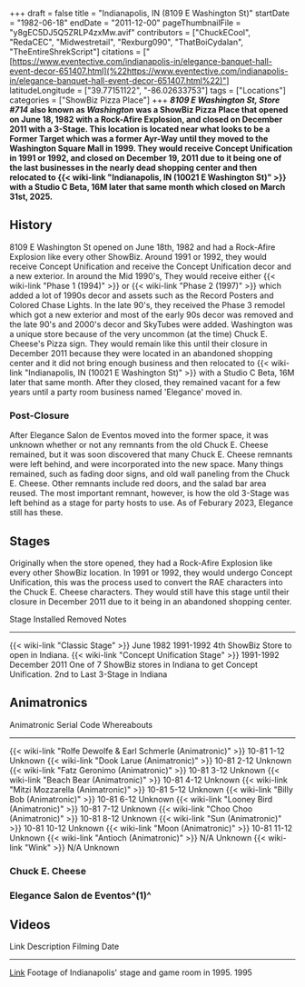 +++
draft = false
title = "Indianapolis, IN (8109 E Washington St)"
startDate = "1982-06-18"
endDate = "2011-12-00"
pageThumbnailFile = "y8gEC5DJ5Q5ZRLP4zxMw.avif"
contributors = ["ChuckECool", "RedaCEC", "Midwestretail", "Rexburg090", "ThatBoiCydalan", "TheEntireShrekScript"]
citations = ["[https://www.eventective.com/indianapolis-in/elegance-banquet-hall-event-decor-651407.html](%22https://www.eventective.com/indianapolis-in/elegance-banquet-hall-event-decor-651407.html%22)"]
latitudeLongitude = ["39.77151122", "-86.02633753"]
tags = ["Locations"]
categories = ["ShowBiz Pizza Place"]
+++
***8109 E Washington St, Store #714* also known as ***Washington* was a ShowBiz Pizza Place that opened on June 18, 1982 with a Rock-Afire Explosion, and closed on December 2011 with a 3-Stage.
This location is located near what looks to be a Former Target which was a former Ayr-Way until they moved to the Washington Square Mall in 1999. They would receive Concept Unification in 1991 or 1992, and closed on December 19, 2011 due to it being one of the last businesses in the nearly dead shopping center and then relocated to {{< wiki-link "Indianapolis, IN (10021 E Washington St)" >}} with a Studio C Beta, 16M later that same month which closed on March 31st, 2025.****

## History

8109 E Washington St opened on June 18th, 1982 and had a Rock-Afire Explosion like every other ShowBiz. Around 1991 or 1992, they would receive Concept Unification and receive the Concept Unification decor and a new exterior. In around the Mid 1990's, They would receive either {{< wiki-link "Phase 1 (1994)" >}} or {{< wiki-link "Phase 2 (1997)" >}} which added a lot of 1990s decor and assets such as the Record Posters and Colored Chase Lights. In the late 90's, they received the Phase 3 remodel which got a new exterior and most of the early 90s decor was removed and the late 90's and 2000's decor and SkyTubes were added. Washington was a unique store because of the very uncommon (at the time) Chuck E. Cheese's Pizza sign. They would remain like this until their closure in December 2011 because they were located in an abandoned shopping center and it did not bring enough business and then relocated to {{< wiki-link "Indianapolis, IN (10021 E Washington St)" >}} with a Studio C Beta, 16M later that same month. After they closed, they remained vacant for a few years until a party room business named 'Elegance' moved in.

### Post-Closure

After Elegance Salon de Eventos moved into the former space, it was unknown whether or not any remnants from the old Chuck E. Cheese remained, but it was soon discovered that many Chuck E. Cheese remnants were left behind, and were incorporated into the new space. Many things remained, such as fading door signs, and old wall paneling from the Chuck E. Cheese. Other remnants include red doors, and the salad bar area reused. The most important remnant, however, is how the old 3-Stage was left behind as a stage for party hosts to use. As of Feburary 2023, Elegance still has these.

## Stages

Originally when the store opened, they had a Rock-Afire Explosion like every other ShowBiz location. In 1991 or 1992, they would undergo Concept Unification, this was the process used to convert the RAE characters into the Chuck E. Cheese characters. They would still have this stage until their closure in December 2011 due to it being in an abandoned shopping center.

  Stage                                               Installed   Removed         Notes
  --------------------------------------------------- ----------- --------------- -----------------------------------------------------------------------------------------------
  {{< wiki-link "Classic Stage" >}}               June 1982   1991-1992       4th ShowBiz Store to open in Indiana.
  {{< wiki-link "Concept Unification Stage" >}}   1991-1992   December 2011   One of 7 ShowBiz stores in Indiana to get Concept Unification. 2nd to Last 3-Stage in Indiana

## Animatronics

  Animatronic                                                           Serial Code   Whereabouts
  --------------------------------------------------------------------- ------------- -------------
  {{< wiki-link "Rolfe Dewolfe & Earl Schmerle (Animatronic)" >}}   10-81 1-12    Unknown
  {{< wiki-link "Dook Larue (Animatronic)" >}}                      10-81 2-12    Unknown
  {{< wiki-link "Fatz Geronimo (Animatronic)" >}}                   10-81 3-12    Unknown
  {{< wiki-link "Beach Bear (Animatronic)" >}}                      10-81 4-12    Unknown
  {{< wiki-link "Mitzi Mozzarella (Animatronic)" >}}                10-81 5-12    Unknown
  {{< wiki-link "Billy Bob (Animatronic)" >}}                       10-81 6-12    Unknown
  {{< wiki-link "Looney Bird (Animatronic)" >}}                     10-81 7-12    Unknown
  {{< wiki-link "Choo Choo (Animatronic)" >}}                       10-81 8-12    Unknown
  {{< wiki-link "Sun (Animatronic)" >}}                             10-81 10-12   Unknown
  {{< wiki-link "Moon (Animatronic)" >}}                            10-81 11-12   Unknown
  {{< wiki-link "Antioch (Animatronic)" >}}                         N/A           Unknown
  {{< wiki-link "Wink" >}}                                          N/A           Unknown

### Chuck E. Cheese

### Elegance Salon de Eventos^(1)^

## Videos

  Link                                   Description                                              Filming Date
  -------------------------------------- -------------------------------------------------------- --------------
  [Link](https://youtu.be/ji4db2Z4Lv0)   Footage of Indianapolis' stage and game room in 1995.   1995
